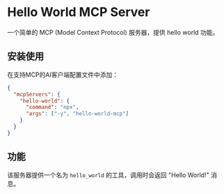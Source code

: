 # Hello World MCP Server

一个简单的 MCP (Model Context Protocol) 服务器，提供 hello world 功能。

## 安装使用

在支持MCP的AI客户端配置文件中添加：

```json
{
  "mcpServers": {
    "hello-world": {
      "command": "npx",
      "args": ["-y", "hello-world-mcp"]
    }
  }
}
```

## 功能

该服务器提供一个名为 `hello_world` 的工具，调用时会返回 "Hello World!" 消息。